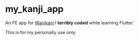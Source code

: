 # my_kanji_app

An FE app for [Wanikani](https://www.wanikani.com/) I **terribly coded** while learning Flutter.

This is for my personally use only. 
